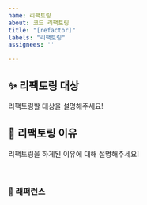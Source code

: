 ```yaml
---
name: 리팩토링
about: 코드 리팩토링
title: "[refactor]"
labels: "리팩토링"
assignees: ''

---
```


## ✨ 리팩토링 대상
리팩토링할 대상을 설명해주세요!

## 📢 리팩토링 이유
리팩토링을 하게된 이유에 대해 설명해주세요!

<br>

### 📕 래퍼런스
